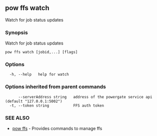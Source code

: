 ## pow ffs watch

Watch for job status updates

### Synopsis

Watch for job status updates

```
pow ffs watch [jobid,...] [flags]
```

### Options

```
  -h, --help   help for watch
```

### Options inherited from parent commands

```
      --serverAddress string   address of the powergate service api (default "127.0.0.1:5002")
  -t, --token string           FFS auth token
```

### SEE ALSO

* [pow ffs](pow_ffs.md)	 - Provides commands to manage ffs

